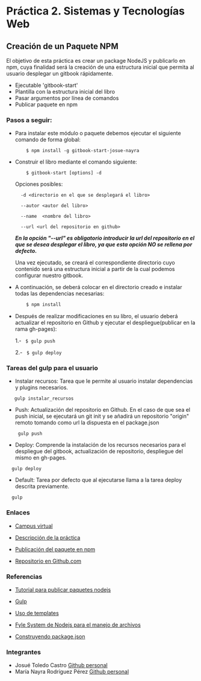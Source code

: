 # Práctica 2. Sistemas y Tecnologías Web

## Creación de un Paquete NPM

El objetivo de esta práctica es crear un package NodeJS y publicarlo en npm, cuya finalidad será la creación de una estructura inicial 
que permita al usuario desplegar un gitbook rápidamente.

- Ejecutable 'gitbook-start'
- Plantilla con la estructura inicial del libro
- Pasar argumentos por línea de comandos
- Publicar paquete en npm


### Pasos a seguir: 

- Para instalar este módulo o paquete debemos ejecutar el siguiente comando de forma global:
    
    ```
        $ npm install -g gitbook-start-josue-nayra
    ```

- Construir el libro mediante el comando siguiente: 
    
    ```
        $ gitbook-start [options] -d 
    ```
    Opciones posibles:
        
        -d <directorio en el que se desplegará el libro>
        
        --autor <autor del libro>
        
        --name  <nombre del libro>
        
        --url <url del repositorio en github>
    
    ***En la opción "--url" es obligatorio introducir la url del repositorio en el que se desea desplegar el libro, ya que esta opción NO se rellena por defecto.***

   Una vez ejecutado, se creará el correspondiente directorio cuyo contenido será una estructura inicial a partir de la cual podemos configurar nuestro gitbook.

- A continuación, se deberá colocar en el directorio creado e instalar todas las dependencias necesarias:

    ```bash 
        $ npm install
    ```

- Después de realizar modificaciones en su libro, el usuario deberá actualizar el repositorio en Github y ejecutar el despliegue(publicar en la rama gh-pages): 
    
    1.- ``` $ gulp push```

    2.- ``` $ gulp deploy```

### Tareas del gulp para el usuario
    
 - Instalar recursos: Tarea que le permite al usuario instalar dependencias y plugins necesarios.
 ```
    gulp instalar_recursos
 ```
 
 - Push: Actualización del repositorio en Github. En el caso de que sea el push inicial, se ejecutará un git init y se añadirá un repositorio "origin" remoto tomando como url la dispuesta en el package.json
   ```
    gulp push
   ```
 
 - Deploy: Comprende la instalación de los recursos necesarios para el despliegue del gitbook, actualización de repositorio, despliegue del mismo en gh-pages. 
  ```
    gulp deploy
  ```
  
 - Default: Tarea por defecto que al ejecutarse llama a la tarea deploy descrita previamente.
  ```
    gulp
  ```

### Enlaces

- [Campus virtual](https://campusvirtual.ull.es/1617/course/view.php?id=1175)

- [Descripción de la práctica](https://casianorodriguezleon.gitbooks.io/ull-esit-1617/content/practicas/practicanm.html)

- [Publicación del paquete en npm](https://www.npmjs.com/package/gitbook-start-josue-nayra)

- [Repositorio en Github.com](https://github.com/ULL-ESIT-SYTW-1617/creacion-de-paquetes-y-modulos-en-nodejs-josue-nayra)



### Referencias

- [Tutorial para publicar paquetes nodejs](https://casianorodriguezleon.gitbooks.io/ull-esit-1617/content/apuntes/nodejspackages.html)

- [Gulp](https://casianorodriguezleon.gitbooks.io/ull-esit-1617/content/apuntes/gulp/)

- [Uso de templates](https://www.npmjs.com/package/ejs)

- [Fyle System de Nodejs para el manejo de archivos](https://casianorodriguezleon.gitbooks.io/ull-esit-1617/content/apuntes/fs.html)

- [Construyendo package.json](https://docs.npmjs.com/files/package.json)



### Integrantes

- Josué Toledo Castro
    [Github personal](www.github.com/JosueTC94)
- María Nayra Rodríguez Pérez
    [Github personal](www.github.com/alu0100406122)